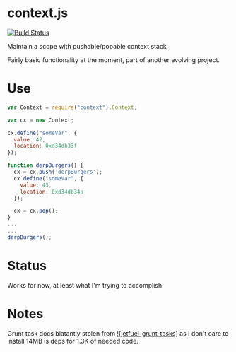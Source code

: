 context.js
==========

[![Build Status](https://secure.travis-ci.org/morganrallen/context.js.png)](http://travis-ci.org/morganrallen/context.js)

Maintain a scope with pushable/popable context stack

Fairly basic functionality at the moment, part of another evolving project.

Use
===
```javascript
var Context = require("context").Context;

var cx = new Context;

cx.define("someVar", {
  value: 42,
  location: 0xd34db33f
});

function derpBurgers() {
  cx = cx.push('derpBurgers');
  cx.define("someVar", {
    value: 43,
    location: 0xd34db34a
  });

  cx = cx.pop();
}
...
...
derpBurgers();
```


Status
======
Works for now, at least what I'm trying to accomplish.

Notes
=====
Grunt task docs blatantly stolen from [![jetfuel-grunt-tasks]](https://raw.github.com/peteromano/jetfuel-grunt-tasks) as I don't care to install 14MB is deps for 1.3K of needed code.
